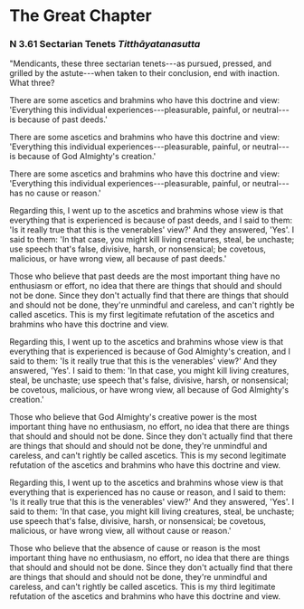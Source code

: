 # The Great Chapter

### N 3.61 Sectarian Tenets  *Titthāyatanasutta*

"Mendicants, these three sectarian tenets---as pursued, pressed, and
grilled by the astute---when taken to their conclusion, end with
inaction. What three?

There are some ascetics and brahmins who have this doctrine and view:
'Everything this individual experiences---pleasurable, painful, or
neutral---is because of past deeds.'

There are some ascetics and brahmins who have this doctrine and view:
'Everything this individual experiences---pleasurable, painful, or
neutral---is because of God Almighty's creation.'

There are some ascetics and brahmins who have this doctrine and view:
'Everything this individual experiences---pleasurable, painful, or
neutral---has no cause or reason.'

Regarding this, I went up to the ascetics and brahmins whose view is
that everything that is experienced is because of past deeds, and I said
to them: 'Is it really true that this is the venerables' view?' And they
answered, 'Yes'. I said to them: 'In that case, you might kill living
creatures, steal, be unchaste; use speech that's false, divisive, harsh,
or nonsensical; be covetous, malicious, or have wrong view, all because
of past deeds.'

Those who believe that past deeds are the most important thing have no
enthusiasm or effort, no idea that there are things that should and
should not be done. Since they don't actually find that there are things
that should and should not be done, they're unmindful and careless, and
can't rightly be called ascetics. This is my first legitimate refutation
of the ascetics and brahmins who have this doctrine and view.

Regarding this, I went up to the ascetics and brahmins whose view is
that everything that is experienced is because of God Almighty's
creation, and I said to them: 'Is it really true that this is the
venerables' view?' And they answered, 'Yes'. I said to them: 'In that
case, you might kill living creatures, steal, be unchaste; use speech
that's false, divisive, harsh, or nonsensical; be covetous, malicious,
or have wrong view, all because of God Almighty's creation.'

Those who believe that God Almighty's creative power is the most
important thing have no enthusiasm, no effort, no idea that there are
things that should and should not be done. Since they don't actually
find that there are things that should and should not be done, they're
unmindful and careless, and can't rightly be called ascetics. This is my
second legitimate refutation of the ascetics and brahmins who have this
doctrine and view.

Regarding this, I went up to the ascetics and brahmins whose view is
that everything that is experienced has no cause or reason, and I said
to them: 'Is it really true that this is the venerables' view?' And they
answered, 'Yes'. I said to them: 'In that case, you might kill living
creatures, steal, be unchaste; use speech that's false, divisive, harsh,
or nonsensical; be covetous, malicious, or have wrong view, all without
cause or reason.'

Those who believe that the absence of cause or reason is the most
important thing have no enthusiasm, no effort, no idea that there are
things that should and should not be done. Since they don't actually
find that there are things that should and should not be done, they're
unmindful and careless, and can't rightly be called ascetics. This is my
third legitimate refutation of the ascetics and brahmins who have this
doctrine and view.
